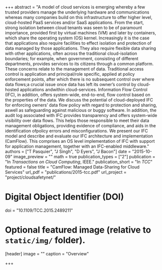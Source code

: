 +++
abstract = "A model of cloud services is emerging whereby a few trusted providers manage the underlying hardware and communications whereas many companies build on this infrastructure to offer higher level, cloud-hosted PaaS services and/or SaaS applications. From the start, strong isolation between cloud tenants was seen to be of paramount importance, provided first by virtual machines (VM) and later by containers, which share the operating system (OS) kernel. Increasingly it is the case that applications also require facilities to effect isolation and protection of data managed by those applications. They also require flexible data sharing with other applications, often across the traditional cloud-isolation boundaries; for example, when government, consisting of different departments, provides services to its citizens through a common platform. These concerns relate to the management of data. Traditional access control is application and principal/role specific, applied at policy enforcement points, after which there is no subsequent control over where data flows;a crucial issue once data has left its owner’s control by cloud-hosted applications andwithin cloud-services. Information Flow Control (IFC), in addition, offers system-wide, end-to-end, flow control based on the properties of the data. We discuss the potential of cloud-deployed IFC for enforcing owners’ data flow policy with regard to protection and sharing, aswell as safeguarding against malicious or buggy software. In addition, the audit log associated with IFC provides transparency and offers system-wide visibility over data flows. This helps those responsible to meet their data management obligations, providing evidence of compliance, and aids in the identification ofpolicy errors and misconfigurations. We present our IFC model and describe and evaluate our IFC architecture and implementation (CamFlow). This comprises an OS level implementation of IFC with support for application management, together with an IFC-enabled middleware."
authors = ["T Pasquier", "J Singh", "D Eyers", "J Bacon"]
date = "2015-10-09"
image_preview = ""
math = true
publication_types = ["2"]
publication = "In *Transactions on Cloud Computing*, IEEE."
publication_short = "In *TCC*"
featured = false
title = "CamFlow: Managed Data-Sharing for Cloud Services"
url_pdf = "publications/2015-tcc.pdf"
url_project = "project/cloudsafetynet/"

# Digital Object Identifier (DOI)
doi = "10.1109/TCC.2015.2489211"

# Optional featured image (relative to `static/img/` folder).
[header]
image = ""
caption = "Overview"

+++
